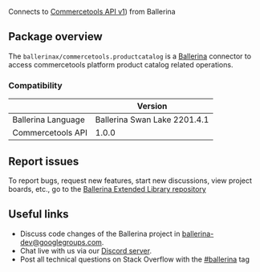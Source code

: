 Connects to [Commercetools API v1](https://docs.commercetools.com/api/)) from Ballerina

## Package overview
The `ballerinax/commercetools.productcatalog` is a [Ballerina](https://ballerina.io/) connector to access commercetools platform product catalog related operations.

### Compatibility
|                    | Version                     |
|--------------------|-----------------------------|
| Ballerina Language | Ballerina Swan Lake 2201.4.1|
| Commercetools API  | 1.0.0                       |

## Report issues
To report bugs, request new features, start new discussions, view project boards, etc., go to the [Ballerina Extended Library repository](https://github.com/ballerina-platform/ballerina-extended-library)

## Useful links
- Discuss code changes of the Ballerina project in [ballerina-dev@googlegroups.com](mailto:ballerina-dev@googlegroups.com).
- Chat live with us via our [Discord server](https://discord.gg/ballerinalang).
- Post all technical questions on Stack Overflow with the [#ballerina](https://stackoverflow.com/questions/tagged/ballerina) tag